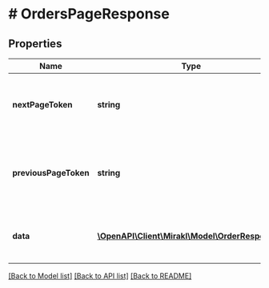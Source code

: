 # # OrdersPageResponse

## Properties

Name | Type | Description | Notes
------------ | ------------- | ------------- | -------------
**nextPageToken** | **string** | Token to access the next page. Absent if the current page is the last one. | [optional]
**previousPageToken** | **string** | Token to access the previous page. Absent if the current page is the first one. | [optional]
**data** | [**\OpenAPI\Client\Mirakl\Model\OrderResponse[]**](OrderResponse.md) | Page of orders corresponding to the filter parameters |

[[Back to Model list]](../../README.md#models) [[Back to API list]](../../README.md#endpoints) [[Back to README]](../../README.md)
